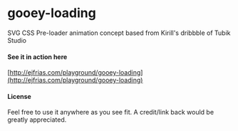 # gooey-loading
SVG CSS Pre-loader animation concept based from Kirill's dribbble of Tubik Studio

#### See it in action here
[http://ejfrias.com/playground/gooey-loading](http://ejfrias.com/playground/gooey-loading)

#### License
Feel free to use it anywhere as you see fit. A credit/link back would be greatly appreciated.
